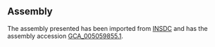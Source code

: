 
Assembly
--------

The assembly presented has been imported from 
[INSDC](http://www.insdc.org) and has the assembly accession
[GCA\_005059855.1](http://www.ebi.ac.uk/ena/data/view/GCA_005059855.1).

